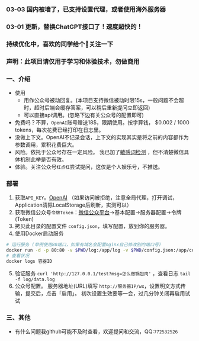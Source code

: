 ### 03-03 国内被墙了，已支持设置代理，或者使用海外服务器
### 03-01 更新，替换ChatGPT接口了！速度超快的！
### 持续优化中，喜欢的同学给个🌟关注一下
### 声明：此项目请仅用于学习和体验技术，勿做商用

### 一、介绍
- 使用
  - 用作公众号被动回复。(本项目支持微信被动时限15s，一般问题不会超时，超时后端会缓存答案，可以稍后重新提问立即返回)
  - 可以直接api调用。(忽略下边有关公众号的配置即可)
- 免费吗？不算，`OpenAI`账号赠送18$，限期使用。按字算钱， $0.002 / 1000 tokens，每次花费已经打印在日志里。
- 没做上下文。OpenAI不记录会话，上下文的实现其实是将之前的内容都作为参数调用，累积花费巨大。
- 风险。依托于公众号存在一定风险。 我已加了[敏感词检测](https://github.com/tomatocuke/sieve) ，但不清楚微信具体机制此举是否有效。
- 体验。关注公众号`杠点杠`尝试提问，这仅是个人娱乐号，不推送。


### 部署
1. 获取`API_KEY`。[OpenAI](https://beta.openai.com/account/api-keys) （如果访问被拒绝，注意全局代理，打开调试，Application清除LocalStorage后刷新，实测可以）
2. 获取微信公众号`令牌Token`：[微信公众平台](https://mp.weixin.qq.com/)->基本配置->服务器配置->令牌(Token) 
3. 拷贝此目录的配置文件 `config.json`，填写配置，放到你的服务器。
4. 使用Docker启动服务
  ```bash
  # 运行服务 (举例使用80端口，如果有域名会配置nginx自己修改别的端口号)
  docker run -d -p 80:80 -v $PWD/log:/app/log -v $PWD/config.json:/app/config.json tomatocuke/openai
  # 查看状况
  docker logs 容器ID 
  ```
5. 验证服务 `curl 'http://127.0.0.1/test?msg=怎么做锅包肉'` ，查看日志 `tail -f log/data.log`
6. 公众号配置。 服务器地址(URL)填写 `http://服务器IP/wx`，设置明文方式传输，提交后，点击「启用」。 初次设置生效要等一会，过几分钟关闭再启用试试
    

### 三、其他
- 有什么问题我github可能不及时查看，欢迎提问和交流，QQ:`772532526`
